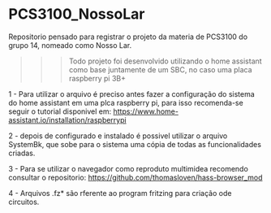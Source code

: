 # PCS3100_NossoLar
Repositorio pensado para registrar o projeto da materia de PCS3100 do grupo 14, nomeado como Nosso Lar.

>>> Todo projeto foi desenvolvido utilizando o home assistant como base juntamente de um SBC, no caso uma placa raspberry pi 3B+

1 - Para utilizar o arquivo é preciso antes fazer a configuração do sistema do home assistant em uma plca raspberry pi, para isso recomenda-se seguir o tutorial disponivel em: https://www.home-assistant.io/installation/raspberrypi

2 - depois de configurado e instalado é possivel utilizar o arquivo SystemBk, que sobe para o sistema uma cópia de todas as funcionalidades criadas. 

3 - Para se utilizar o navegador como reproduto multimidea recomendo consultar o repositorio: https://github.com/thomasloven/hass-browser_mod

4 - Arquivos .fz* são rferente ao program fritzing para criação ode circuitos.

